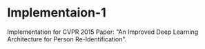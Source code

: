# Implementaion-1
Implementation for CVPR 2015 Paper: "An Improved Deep Learning Architecture for Person Re-Identification".
